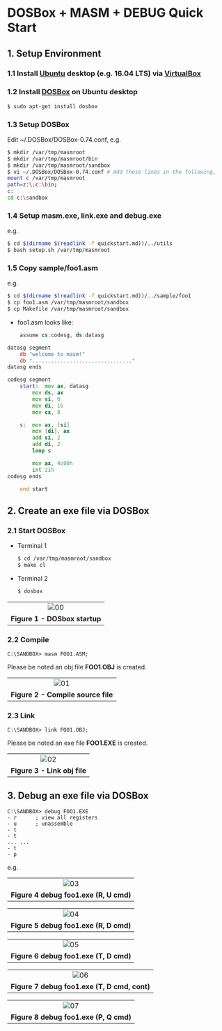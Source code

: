 # DOSBox + MASM + DEBUG Quick Start

## 1. Setup Environment

### 1.1 Install [Ubuntu][1.1A] desktop (e.g. 16.04 LTS) via [VirtualBox][1.1B]

[1.1A]: https://ubuntu.com/download
[1.1B]: https://www.virtualbox.org/

### 1.2 Install [DOSBox][1.2A] on Ubuntu desktop
   ```bash
   $ sudo apt-get install dosbox
   ```

[1.2A]: https://www.dosbox.com/

### 1.3 Setup DOSBox

Edit ~/.DOSBox/DOSBox-0.74.conf, e.g.

   ```bash
   $ mkdir /var/tmp/masmroot
   $ mkdir /var/tmp/masmroot/bin
   $ mkdir /var/tmp/masmroot/sandbox
   $ vi ~/.DOSBox/DOSBox-0.74.conf # Add these lines in the following,
   mount c /var/tmp/masmroot
   path=z:\;c:\bin;
   c:
   cd c:\sandbox
   ```

### 1.4 Setup masm.exe, link.exe and debug.exe

e.g.
   ```bash
   $ cd $(dirname $(readlink -f quickstart.md))/../utils
   $ bash setup.sh /var/tmp/masmroot
   ```

### 1.5 Copy sample/foo1.asm

e.g.
   ```bash
   $ cd $(dirname $(readlink -f quickstart.md))/../sample/foo1
   $ cp foo1.asm /var/tmp/masmroot/sandbox
   $ cp Makefile /var/tmp/masmroot/sandbox
   ```
   
* foo1.asm looks like:
```asm
	assume cs:codesg, ds:datasg

datasg segment
	db "welcome to masm!"
	db "................................"
datasg ends

codesg segment
	start:	mov ax, datasg
		mov ds, ax
		mov si, 0
		mov di, 16
		mov cx, 8

	s:	mov ax, [si]
		mov [di], ax
		add si, 2
		add di, 2
		loop s

		mov ax, 4c00h
		int 21h
codesg ends

	end start
```


## 2. Create an exe file via DOSBox

### 2.1 Start DOSBox

* Terminal 1
   ```bash
   $ cd /var/tmp/masmroot/sandbox
   $ make cl
   ```

* Terminal 2
   ```bash
   $ dosbox
   ```
|     |
|:---:|
|![00](../images/quickstart00.png)|
|**Figure 1 - DOSbox startup**|

### 2.2 Compile
   ```
   C:\SANDBOX> masm FOO1.ASM;
   ```
Please be noted an obj file **FOO1.OBJ** is created.

|     |
|:---:|
|![01](../images/quickstart01.png)|
|**Figure 2 - Compile source file**|

### 2.3 Link
   ```
   C:\SANDBOX> link FOO1.OBJ;
   ```
Please be noted an exe file **FOO1.EXE** is created.

|     |
|:---:|
|![02](../images/quickstart02.png)|
|**Figure 3 - Link obj file**|

## 3. Debug an exe file via DOSBox

   ```
   C:\SANDBOX> debug FOO1.EXE
   - r		; view all registers
   - u		; unassemble
   - t
   - t
   ... ...
   - t
   - p

   ```
e.g.

|     |
|:---:|
|![03](../images/quickstart03.png)|
|**Figure 4 debug foo1.exe (R, U cmd)**|

|     |
|:---:|
|![04](../images/quickstart04.png)|
|**Figure 5 debug foo1.exe (R, D cmd)**|

|     |
|:---:|
|![05](../images/quickstart05.png)|
|**Figure 6 debug foo1.exe (T, D cmd)**|

|     |
|:---:|
|![06](../images/quickstart06.png)|
|**Figure 7 debug foo1.exe (T, D cmd, cont)**|

|     |
|:---:|
|![07](../images/quickstart07.png)|
|**Figure 8 debug foo1.exe (P, Q cmd)**|

